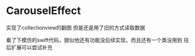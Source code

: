 # CarouselEffect
实现了collectionview的翻图
但是还是用了旧的方式读取数据

看了下模仿的swift代码，貌似他还有功能没后续实现，而且还有一个类没用到
往后扩展可以尝试补充
